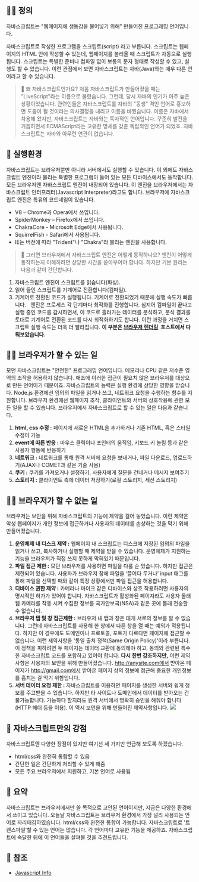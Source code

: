 ## 🙋‍♂️ 정의

자바스크립트는 "웹페이지에 생동감을 불어넣기 위해" 만들어진 프로그래밍 언어입니다.

자바스크립트로 작성한 프로그램을 스크립트(script) 라고 부릅니다. 스크립트는 웹페이지의 HTML 안에 작성할 수 있는데, 웹페이지를 불러올 때 스크립트가 자동으로 실행됩니다.
스크립트는 특별한 준비나 컴파일 없이 보통의 문자 형태로 작성할 수 있고, 실행도 할 수 있습니다.
이런 관점에서 보면 자바스크립트는 자바(Java)와는 매우 다른 언어라고 할 수 있습니다.

> 🤔 왜 자바스크립트인가요?
> 처음 자바스크립트가 만들어졌을 때는 "LiveScript"라는 이름으로 불렸습니다. 그런데, 당시 자바의 인기가 아주 높은 상황이었습니다. 관련인들은 자바스크립트를 자바의 "동생" 격인 언어로 홍보하면 도움이 될 것이라는 의사결정을 내리고 이름을 바꿨습니다.
> 이름은 자바에서 차용해 왔지만, 자바스크립트는 자바와는 독자적인 언어입니다. 꾸준히 발전을 거듭하면서 ECMAScript라는 고유한 명세를 갖춘 독립적인 언어가 되었죠. 자바스크립트는 자바와 아무런 연관이 없습니다.

## 👀 실행환경

자바스크립트는 브라우저뿐만 아니라 서버에서도 실행할 수 있습니다. 이 외에도 자바스크립트 엔진이라 불리는 특별한 프로그램이 들어 있는 모든 디바이스에서도 동작합니다.모든 브라우저엔 자바스크립트 엔진이 내장되어 있습니다. 이 엔진을 브라우저에서는 자바스크립트 인터프리터(Javascript Interpreter)라고도 합니다.
브라우저에 자바스크립트 엔진은 특유의 코드네임이 있습니다.

-   V8 – Chrome과 Opera에서 쓰입니다.
-   SpiderMonkey – Firefox에서 쓰입니다.
-   ChakraCore - Microsoft Edge에서 사용됩니다.
-   SquirrelFish - Safari에서 사용됩니다.
-   IE는 버전에 따라 "Trident"나 "Chakra"라 불리는 엔진을 사용합니다.

> 🧐 그러면 브라우저에서 자바스크립트 엔진은 어떻게 동작하나요?
> 엔진이 어떻게 동작하는지 이해하려면 상당한 시간을 쏟아부어야 합니다. 하지만 기본 원리는 다음과 같이 간단합니다.

1. 자바스크립트 엔진이 스크립트를 읽습니다(파싱).
2. 읽어 들인 스크립트를 기계어로 전환합니다(컴파일).
3. 기계어로 전환된 코드가 실행됩니다. 기계어로 전환되었기 때문에 실행 속도가 빠릅니다.
   &nbsp;
   엔진은 프로세스 각 단계마다 최적화를 진행합니다. 심지어 컴파일이 끝나고 실행 중인 코드를 감시하면서, 이 코드로 흘러가는 데이터를 분석하고, 분석 결과를 토대로 기계어로 전환된 코드를 다시 최적화하기도 합니다. 이런 과정을 거치면 스크립트 실행 속도는 더욱 더 빨라집니다.
   **이 부분은 [브라우저 렌더링](https://velog.io/@piouy0/%EB%B8%8C%EB%9D%BC%EC%9A%B0%EC%A0%80-%EB%A0%8C%EB%8D%94%EB%A7%81#syntax-tree---run-js) &nbsp;포스트에서 다뤄보았습니다.**

## 🙆‍♂️ 브라우저가 할 수 있는 일

모던 자바스크립트는 "안전한" 프로그래밍 언어입니다. 메모리나 CPU 같은 저수준 영역의 조작을 허용하지 않습니다. 애초에 이러한 접근이 필요치 않은 브라우저를 대상으로 만든 언어이기 때문이죠.
자바스크립트의 능력은 실행 환경에 상당한 영향을 받습니다. Node.js 환경에선 임의의 파일을 읽거나 쓰고, 네트워크 요청을 수행하는 함수를 지원합니다.
브라우저 환경에선 웹페이지 조작, 클라이언트와 서버의 상호작용에 관한 모든 일을 할 수 있습니다.
브라우저에서 자바스크립트로 할 수 있는 일은 다음과 같습니다.

1. **html, css 수정 :** 페이지에 새로운 HTML을 추가하거나 기존 HTML, 혹은 스타일 수정이 가능
2. **event에 따른 반응 :** 마우스 클릭이나 포인터의 움직임, 키보드 키 눌림 등과 같은 사용자 행동에 반응하기
3. **네트워크 :** 네트워크를 통해 원격 서버에 요청을 보내거나, 파일 다운로드, 업로드하기(AJAX나 COMET과 같은 기술 사용)
4. **쿠키 :** 쿠키를 가져오거나 설정하기. 사용자에게 질문을 건네거나 메시지 보여주기
5. **스토리지 :** 클라이언트 측에 데이터 저장하기(로컬 스토리지, 세션 스토리지)

## 🙅‍♂️ 브라우저가 할 수 없는 일

브라우저는 보안을 위해 자바스크립트의 기능에 제약을 걸어 놓았습니다. 이런 제약은 악성 웹페이지가 개인 정보에 접근하거나 사용자의 데이터를 손상하는 것을 막기 위해 만들어졌습니다.

1. **운영체제 내 디스크 제약 :** 웹페이지 내 스크립트는 디스크에 저장된 임의의 파일을 읽거나 쓰고, 복사하거나 실행할 때 제약을 받을 수 있습니다. 운영체제가 지원하는 기능을 브라우저가 직접 쓰지 못하게 막혀있기 때문입니다.
2. **파일 접근 제한 :** 모던 브라우저를 사용하면 파일을 다룰 순 있습니다. 하지만 접근은 제한되어 있습니다. 사용자가 브라우저 창에 파일을 ‘끌어다 두거나’ input 태그를 통해 파일을 선택할 때와 같이 특정 상황에서만 파일 접근을 허용합니다.
3. **디바이스 권한 제약 :** 카메라나 마이크 같은 디바이스와 상호 작용하려면 사용자의 명시적인 허가가 있어야 합니다. 자바스크립트가 활성화된 페이지라도 사용자 몰래 웹 카메라를 작동 시켜 수집한 정보를 국가안보국(NSA)과 같은 곳에 몰래 전송할 수 없습니다.
4. **브라우저 탭 및 창 접근제한 :** 브라우저 내 탭과 창은 대개 서로의 정보를 알 수 없습니다. 그런데 자바스크립트를 사용해 한 창에서 다른 창을 열 때는 예외가 적용됩니다. 하지만 이 경우에도 도메인이나 프로토콜, 포트가 다르다면 페이지에 접근할 수 없습니다. 이런 제약사항을 '동일 출처 정책(Same Origin Policy)'이라 부릅니다. 이 정책을 피하려면 두 페이지는 데이터 교환에 동의해야 하고, 동의와 관련된 특수한 자바스크립트 코드를 포함하고 있어야 합니다.
   **다시 한번 강조하지만,** 이런 제약사항은 사용자의 보안을 위해 만들어졌습니다. http://anysite.com에서 받아온 페이지가 http://gmail.com에서 받아온 페이지 상의 정보에 접근해 중요한 개인정보를 훔치는 걸 막기 위함입니다.
5. **서버 데이터 요청 제한 :** 자바스크립트를 이용하면 페이지를 생성한 서버와 쉽게 정보를 주고받을 수 있습니다. 하지만 타 사이트나 도메인에서 데이터를 받아오는 건 불가능합니다. 가능하다 할지라도 원격 서버에서 명확히 승인을 해줘야 합니다(HTTP 헤더 등을 이용). 이 역시 보안을 위해 만들어진 제약사항입니다.
   ![](https://velog.velcdn.com/images/bc-donghyuk/post/7bc2ab32-9999-4951-8cb6-ce75a15a5970/image.svg)

## 👊 자바스크립트만의 강점

자바스크립트엔 다양한 장점이 있지만 여기선 세 가지만 언급해 보도록 하겠습니다.

-   html/css와 완전히 통합할 수 있음
-   간단한 일은 간단하게 처리할 수 있게 해줌
-   모든 주요 브라우저에서 지원하고, 기본 언어로 사용됨

## 🙏 요약

자바스크립트는 브라우저에서만 쓸 목적으로 고안된 언어이지만, 지금은 다양한 환경에서 쓰이고 있습니다.
오늘날 자바스크립트는 브라우저 환경에서 가장 널리 사용되는 언어로 자리매김하였습니다. html/css와 완전한 통합이 가능합니다.
자바스크립트로 '트랜스파일’할 수 있는 언어는 많습니다. 각 언어마다 고유한 기능을 제공하죠. 자바스크립트에 숙달한 뒤에 이 언어들을 살펴볼 것을 추천드립니다.

## 🫡 참조

-   [Javascript Info](https://ko.javascript.info/intro)
